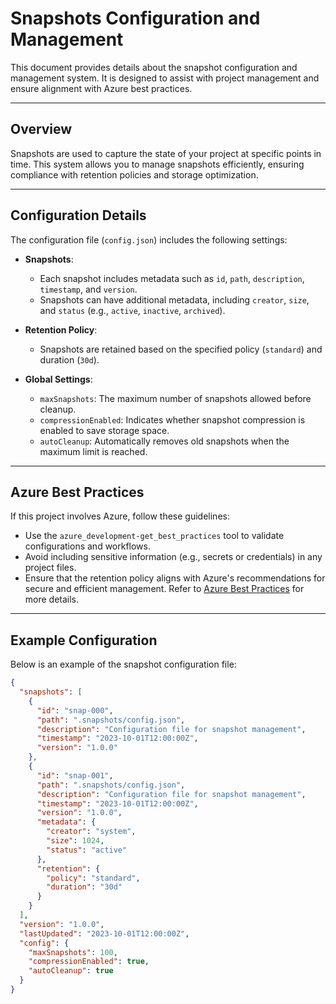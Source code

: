 # Snapshots Configuration and Management

This document provides details about the snapshot configuration and management system. It is designed to assist with project management and ensure alignment with Azure best practices.

---

## Overview

Snapshots are used to capture the state of your project at specific points in time. This system allows you to manage snapshots efficiently, ensuring compliance with retention policies and storage optimization.

---

## Configuration Details

The configuration file (`config.json`) includes the following settings:

- **Snapshots**:
  - Each snapshot includes metadata such as `id`, `path`, `description`, `timestamp`, and `version`.
  - Snapshots can have additional metadata, including `creator`, `size`, and `status` (e.g., `active`, `inactive`, `archived`).

- **Retention Policy**:
  - Snapshots are retained based on the specified policy (`standard`) and duration (`30d`).

- **Global Settings**:
  - `maxSnapshots`: The maximum number of snapshots allowed before cleanup.
  - `compressionEnabled`: Indicates whether snapshot compression is enabled to save storage space.
  - `autoCleanup`: Automatically removes old snapshots when the maximum limit is reached.

---

## Azure Best Practices

If this project involves Azure, follow these guidelines:
- Use the `azure_development-get_best_practices` tool to validate configurations and workflows.
- Avoid including sensitive information (e.g., secrets or credentials) in any project files.
- Ensure that the retention policy aligns with Azure's recommendations for secure and efficient management. Refer to [Azure Best Practices](https://learn.microsoft.com/en-us/azure/architecture/best-practices/) for more details.

---

## Example Configuration

Below is an example of the snapshot configuration file:

```json
{
  "snapshots": [
    {
      "id": "snap-000",
      "path": ".snapshots/config.json",
      "description": "Configuration file for snapshot management",
      "timestamp": "2023-10-01T12:00:00Z",
      "version": "1.0.0"
    },
    {
      "id": "snap-001",
      "path": ".snapshots/config.json",
      "description": "Configuration file for snapshot management",
      "timestamp": "2023-10-01T12:00:00Z",
      "version": "1.0.0",
      "metadata": {
        "creator": "system",
        "size": 1024,
        "status": "active"
      },
      "retention": {
        "policy": "standard",
        "duration": "30d"
      }
    }
  ],
  "version": "1.0.0",
  "lastUpdated": "2023-10-01T12:00:00Z",
  "config": {
    "maxSnapshots": 100,
    "compressionEnabled": true,
    "autoCleanup": true
  }
}